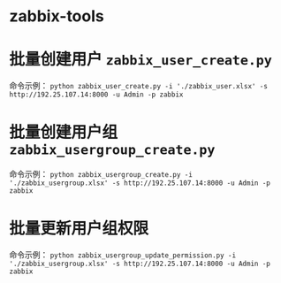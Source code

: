 # zabbix-tools

# 批量创建用户 `zabbix_user_create.py`

命令示例：
`python zabbix_user_create.py -i './zabbix_user.xlsx' -s http://192.25.107.14:8000 -u Admin -p zabbix`

# 批量创建用户组 `zabbix_usergroup_create.py`

命令示例：
`python zabbix_usergroup_create.py -i './zabbix_usergroup.xlsx' -s http://192.25.107.14:8000 -u Admin -p zabbix`

# 批量更新用户组权限

命令示例：
`python zabbix_usergroup_update_permission.py -i './zabbix_usergroup.xlsx' -s http://192.25.107.14:8000 -u Admin -p zabbix`
